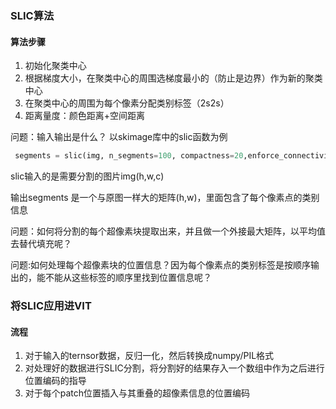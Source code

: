 ### SLIC算法

#### 算法步骤

1. 初始化聚类中心
2. 根据梯度大小，在聚类中心的周围选梯度最小的（防止是边界）作为新的聚类中心
3. 在聚类中心的周围为每个像素分配类别标签（2s2s）
4. 距离量度：颜色距离+空间距离

问题：输入输出是什么？
以skimage库中的slic函数为例

```python
 segments = slic(img, n_segments=100, compactness=20,enforce_connectivity=True,convert2lab=True)
```

slic输入的是需要分割的图片img(h,w,c)

输出segments 是一个与原图一样大的矩阵(h,w)，里面包含了每个像素点的类别信息

问题：如何将分割的每个超像素块提取出来，并且做一个外接最大矩阵，以平均值去替代填充呢？

问题:如何处理每个超像素块的位置信息？因为每个像素点的类别标签是按顺序输出的，能不能从这些标签的顺序里找到位置信息呢？

### 将SLIC应用进VIT

#### 流程

1. 对于输入的ternsor数据，反归一化，然后转换成numpy/PIL格式
2. 对处理好的数据进行SLIC分割，将分割好的结果存入一个数组中作为之后进行位置编码的指导
3. 对于每个patch位置插入与其重叠的超像素信息的位置编码

